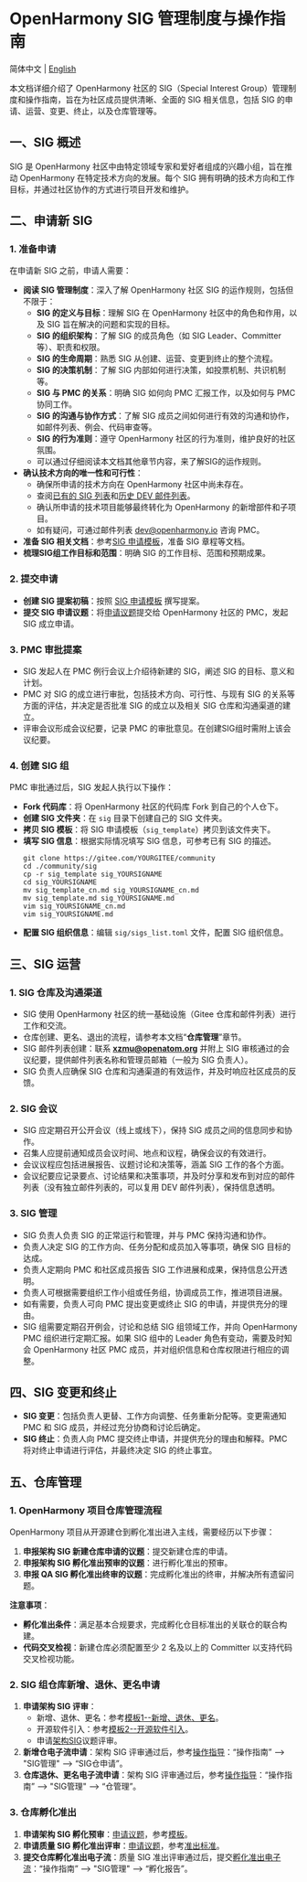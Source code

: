 # OpenHarmony SIG 管理制度与操作指南
简体中文 | [English](./README_EN.md)

本文档详细介绍了 OpenHarmony 社区的 SIG（Special Interest Group）管理制度和操作指南，旨在为社区成员提供清晰、全面的 SIG 相关信息，包括 SIG 的申请、运营、变更、终止，以及仓库管理等。

## 一、SIG 概述

SIG 是 OpenHarmony 社区中由特定领域专家和爱好者组成的兴趣小组，旨在推动 OpenHarmony 在特定技术方向的发展。每个 SIG 拥有明确的技术方向和工作目标，并通过社区协作的方式进行项目开发和维护。

## 二、申请新 SIG

### 1. 准备申请

在申请新 SIG 之前，申请人需要：

*   **阅读 SIG 管理制度**：深入了解 OpenHarmony 社区 SIG 的运作规则，包括但不限于：
    *   **SIG 的定义与目标**：理解 SIG 在 OpenHarmony 社区中的角色和作用，以及 SIG 旨在解决的问题和实现的目标。
    *   **SIG 的组织架构**：了解 SIG 的成员角色（如 SIG Leader、Committer 等）、职责和权限。
    *   **SIG 的生命周期**：熟悉 SIG 从创建、运营、变更到终止的整个流程。
    *   **SIG 的决策机制**：了解 SIG 内部如何进行决策，如投票机制、共识机制等。
    *   **SIG 与 PMC 的关系**：明确 SIG 如何向 PMC 汇报工作，以及如何与 PMC 协同工作。
    *   **SIG 的沟通与协作方式**：了解 SIG 成员之间如何进行有效的沟通和协作，如邮件列表、例会、代码审查等。
    *   **SIG 的行为准则**：遵守 OpenHarmony 社区的行为准则，维护良好的社区氛围。
    *   可以通过仔细阅读本文档其他章节内容，来了解SIG的运作规则。
*   **确认技术方向的唯一性和可行性**：
    *   确保所申请的技术方向在 OpenHarmony 社区中尚未存在。
    *   查阅[已有的 SIG 列表](https://gitee.com/openharmony/community/tree/master/sig)和[历史 DEV 邮件列表](https://lists.openatom.io/hyperkitty/list/dev@openharmony.io/)。
    *   确认所申请的技术项目能够最终转化为 OpenHarmony 的新增部件和子项目。
    *   如有疑问，可通过邮件列表 [dev@openharmony.io](mailto:dev@openharmony.io) 咨询 PMC。
*   **准备 SIG 相关文档**：参考[SIG 申请模板](../meeting-notes/docs/openharmony_sig_template.pptx)，准备 SIG 章程等文档。
*   **梳理SIG组工作目标和范围**：明确 SIG 的工作目标、范围和预期成果。

### 2. 提交申请

*   **创建 SIG 提案初稿**：按照 [SIG 申请模板](../meeting-notes/docs/openharmony_sig_template.pptx) 撰写提案。
*   **提交 SIG 申请议题**：将[申请议题](https://shimo.im/sheets/16q8xyRaR9creOq7/MODOC)提交给 OpenHarmony 社区的 PMC，发起 SIG 成立申请。

### 3. PMC 审批提案

*   SIG 发起人在 PMC 例行会议上介绍待新建的 SIG，阐述 SIG 的目标、意义和计划。
*   PMC 对 SIG 的成立进行审批，包括技术方向、可行性、与现有 SIG 的关系等方面的评估，并决定是否批准 SIG 的成立以及相关 SIG 仓库和沟通渠道的建立。
*   评审会议形成会议纪要，记录 PMC 的审批意见。在创建SIG组时需附上该会议纪要。

### 4. 创建 SIG 组

PMC 审批通过后，SIG 发起人执行以下操作：

*   **Fork 代码库**：将 OpenHarmony 社区的代码库 Fork 到自己的个人仓下。
*   **创建 SIG 文件夹**：在 `sig` 目录下创建自己的 SIG 文件夹。
*   **拷贝 SIG 模板**：将 SIG 申请模板（`sig_template`）拷贝到该文件夹下。
*   **填写 SIG 信息**：根据实际情况填写 SIG 信息，可参考已有 SIG 的描述。
    ```
    git clone https://gitee.com/YOURGITEE/community
    cd ./community/sig
    cp -r sig_template sig_YOURSIGNAME
    cd sig_YOURSIGNAME
    mv sig_template_cn.md sig_YOURSIGNAME_cn.md
    mv sig_template.md sig_YOURSIGNAME.md
    vim sig_YOURSIGNAME_cn.md
    vim sig_YOURSIGNAME.md
    ```
*   **配置 SIG 组织信息**：编辑 `sig/sigs_list.toml` 文件，配置 SIG 组织信息。

## 三、SIG 运营

### 1. SIG 仓库及沟通渠道

*   SIG 使用 OpenHarmony 社区的统一基础设施（Gitee 仓库和邮件列表）进行工作和交流。
*   仓库创建、更名、退出的流程，请参考本文档“**仓库管理**”章节。
*   SIG 邮件列表创建：联系 **[xzmu@openatom.org](mailto:xzmu@openatom.org)** 并附上 SIG 审核通过的会议纪要，提供邮件列表名称和管理员邮箱（一般为 SIG 负责人）。
*   SIG 负责人应确保 SIG 仓库和沟通渠道的有效运作，并及时响应社区成员的反馈。

### 2. SIG 会议

*   SIG 应定期召开公开会议（线上或线下），保持 SIG 成员之间的信息同步和协作。
*   召集人应提前通知成员会议时间、地点和议程，确保会议的有效进行。
*   会议议程应包括进展报告、议题讨论和决策等，涵盖 SIG 工作的各个方面。
*   会议纪要应记录要点、讨论结果和决策事项，并及时分享和发布到对应的邮件列表（没有独立邮件列表的，可以复用 DEV 邮件列表），保持信息透明。

### 3. SIG 管理

*   SIG 负责人负责 SIG 的正常运行和管理，并与 PMC 保持沟通和协作。
*   负责人决定 SIG 的工作方向、任务分配和成员加入等事项，确保 SIG 目标的达成。
*   负责人定期向 PMC 和社区成员报告 SIG 工作进展和成果，保持信息公开透明。
*   负责人可根据需要组织工作小组或任务组，协调成员工作，推进项目进展。
*   如有需要，负责人可向 PMC 提出变更或终止 SIG 的申请，并提供充分的理由。
*   SIG 组需要定期召开例会，讨论和总结 SIG 组领域工作，并向 OpenHarmony PMC 组织进行定期汇报。如果 SIG 组中的 Leader 角色有变动，需要及时知会 OpenHarmony 社区 PMC 成员，并对组织信息和仓库权限进行相应的调整。

## 四、SIG 变更和终止

*   **SIG 变更**：包括负责人更替、工作方向调整、任务重新分配等。变更需通知 PMC 和 SIG 成员，并经过充分协商和讨论后确定。
*   **SIG 终止**：负责人向 PMC 提交终止申请，并提供充分的理由和解释。PMC 将对终止申请进行评估，并最终决定 SIG 的终止事宜。

## 五、仓库管理

### 1. OpenHarmony 项目仓库管理流程

OpenHarmony 项目从开源建仓到孵化准出进入主线，需要经历以下步骤：

1.  **申报架构 SIG 新建仓库申请的议题**：提交新建仓库的申请。
2.  **申报架构 SIG 孵化准出预审的议题**：进行孵化准出的预审。
3.  **申报 QA SIG 孵化准出终审的议题**：完成孵化准出的终审，并解决所有遗留问题。

**注意事项**：

*   **孵化准出条件**：满足基本合规要求，完成孵化仓目标准出的关联仓的联合构建。
*   **代码交叉检视**：新建仓库必须配置至少 2 名及以上的 Committer 以支持代码交叉检视功能。

### 2. SIG 组仓库新增、退休、更名申请

1.  **申请架构 SIG 评审**：
    *   新增、退休、更名：参考[模板1--新增、退休、更名](../sig/sig_architecture/meetings/repository_review_template.pptx)。
    *   开源软件引入：参考[模板2--开源软件引入](../sig/sig_architecture/meetings/OpenHarmony_thirdparty_opensource_software_selection_analysis_templateV1.0.pptx)。
    *   申请[架构SIG](https://shimo.im/sheets/StzhuFkEk38enrnl/MODOC)议题评审。
2.  **新增仓电子流申请**：架构 SIG 评审通过后，参考[操作指导](http://ci.openharmony.cn/workbench/ciCommunity)：“操作指南” --> "SIG管理" --> “SIG仓申请”。
3.  **仓库退休、更名电子流申请**：架构 SIG 评审通过后，参考[操作指导](http://ci.openharmony.cn/workbench/ciCommunity)：“操作指南” --> "SIG管理" --> “仓管理”。

### 3. 仓库孵化准出

1.  **申请架构 SIG 孵化预审**：[申请议题](https://shimo.im/sheets/StzhuFkEk38enrnl/MODOC)，参考[模板](../sig/sig_architecture/meetings/repository_review_template.pptx)。
2.  **申请质量 SIG 孵化准出评审**：[申请议题](https://shimo.im/sheets/AQrrKb4pJCUFYkHR/MODOC)，参考[准出标准](../sig/sig_qa/guidance_for_incubation_project_graduation_cn.md)。
3.  **提交仓库孵化准出电子流**：质量 SIG 准出评审通过后，提交[孵化准出电子流](http://ci.openharmony.cn/workbench/ciCommunity)：“操作指南” --> "SIG管理" --> “孵化报告”。